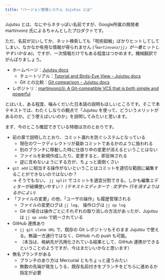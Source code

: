 ```yaml
---
title: "バージョン管理システム Jujutsu とは"
---
```

Jujutsu とは、なにやらネタっぽい名前ですが、Google所属の開発者 martinvonz 氏によるちゃんとしたプロダクトです。

ただ、名前が災いしてか、ネット検索しても「呪術廻戦」ばかりヒットしてしてしまい、なかなか有用な情報が得られません *(「`martinvonz/jj`」が一番ヒットしやすいかなぁ)*。ですが、一次情報だけでもある程度はつかめます。機械翻訳でがんばりましょう。

+ ホームページ：[Jujutsu docs](https://martinvonz.github.io/jj/latest)
    + チュートリアル：[Tutorial and Birds-Eye View - Jujutsu docs](https://martinvonz.github.io/jj/v0.13.0/tutorial/)
    + Git との比較：[Git comparison - Jujutsu docs](https://martinvonz.github.io/jj/v0.13.0/git-comparison/)
+ レポジトリ：[martinvonz/jj: A Git-compatible VCS that is both simple and powerful](https://github.com/martinvonz/jj)

とはいえ、ある程度、噛みくだいた日本語の説明もほしいところです。そこで本テキストでは、わたくしなりの観点で「Jujutsu を使って、どういうメリットがあるのか。どう使えばいいのか」を説明してみたいと思います。

まず、今のところ確認できている特徴は次のとおりです。

+ 前の章で説明したとおり、コミット漏れを防ぐシステムとなっている
    + 現在のワークディレクトリが最新コミットであるかのように扱われる
    + 別のブランチに移動した時に仕掛り中の変更が消えるということはない
    + ファイルを新規作成したり、変更すると、即反映される
    + 逆に含めないようにする方が、ちょっと面倒くさい
+ `git add` に相当する操作がないということはコミットを適切な範囲に編集することができないのではないか？  
    → そうでもない。 `jj split` でコミットを適宜分割できる。しかも編集エディターが結構使いやすい！ *(テキストエディターで `-`文字や`+` 行を消すよりはるかによい)*
+ 「ファイルの変更」の他、「ユーザの操作」も履歴管理される
    + ファイルの変更ログは `jj log`、 操作ログは `jj op log`
    + Git の場合は操作ごとにそれぞれの取り消しの方法があったが、Jujutsu は `jj op undo` で統一されている
+ GitHub 連携あり
    + `jj git clone URL` で、既存の Git レポジトリもそのまま Jujutsu で使える。無論一方通行ではなく、GitHub への push も可能。
    + （本当は、格納先が汎用化されている結果として、GitHub 連携ができるということのようですが、今はまだいいかなと思います）
+ 無名ブランチがある
    + ブランチのあり方は Mercurial ともちょっと違うみたい
    + 無数の先端が発生しうる、既存名前付きをブランチをどちらに進めるか指定が必要

<!-- `branch` は枝の先端ですらでなく、枝の途中のコミットを差すポインター。ただし、このポインターは枝の先端方向へ移動させることしかできず、幹の方向や別の枝にワープというのはできない(削除と再作成が必要)。また、ブランチ上でコミットすれば勝手に先端に移動するものでもない。誤pushを避けるという点で意味がありそう -->
